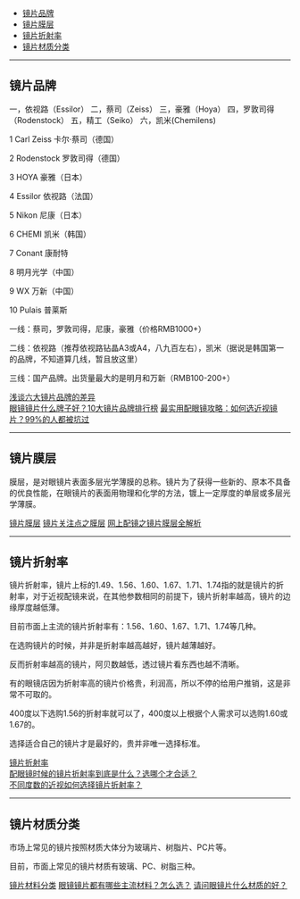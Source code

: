 - [镜片品牌](#镜片品牌)
- [镜片膜层](#镜片膜层)
- [镜片折射率](#镜片折射率)
- [镜片材质分类](#镜片材质分类)

---------------------------------------------------------------------------------------------------------------------
## 镜片品牌

一，依视路（Essilor）
二，蔡司（Zeiss）
三，豪雅（Hoya）
四，罗敦司得（Rodenstock）
五，精工（Seiko）
六，凯米(Chemilens)


1 Carl Zeiss 卡尔·蔡司（德国）

2 Rodenstock 罗敦司得（德国）

3 HOYA 豪雅（日本）

4 Essilor 依视路（法国）

5 Nikon 尼康（日本）

6 CHEMI 凯米（韩国）

7 Conant 康耐特

8 明月光学（中国）

9 WX 万新（中国）

10 Pulais 普莱斯



一线：蔡司，罗敦司得，尼康，豪雅（价格RMB1000+）

二线：依视路（推荐依视路钻晶A3或A4，八九百左右），凯米（据说是韩国第一的品牌，不知道算几线，暂且放这里）

三线：国产品牌。出货量最大的是明月和万新（RMB100-200+）





[浅谈六大镜片品牌的差异](https://zhuanlan.zhihu.com/p/31254775)  
[眼镜镜片什么牌子好？10大镜片品牌排行榜](https://www.zhizhizhi.com/g/161e4)
[最实用配眼镜攻略：如何选近视镜片？99%的人都被坑过](https://www.jianshu.com/p/a97d915a06f7)



---------------------------------------------------------------------------------------------------------------------

## 镜片膜层


膜层，是对眼镜片表面多层光学薄膜的总称。镜片为了获得一些新的、原本不具备的优良性能，在眼镜片的表面用物理和化学的方法，镀上一定厚度的单层或多层光学薄膜。


[镜片膜层](https://baike.baidu.com/item/%E8%86%9C%E5%B1%82/12732275)
[镜片关注点之膜层](https://zhuanlan.zhihu.com/p/32284697)
[网上配镜之镜片膜层全解析](https://zhuanlan.zhihu.com/p/74899138)

---------------------------------------------------------------------------------------------------------------------
## 镜片折射率


镜片折射率，镜片上标的1.49、1.56、1.60、1.67、1.71、1.74指的就是镜片的折射率，对于近视配镜来说，在其他参数相同的前提下，镜片折射率越高，镜片的边缘厚度越低薄。

目前市面上主流的镜片折射率有：1.56、1.60、1.67、1.71、1.74等几种。



在选购镜片的时候，并非是折射率越高越好，镜片越薄越好。

反而折射率越高的镜片，阿贝数越低，透过镜片看东西也越不清晰。

有的眼镜店因为折射率高的镜片价格贵，利润高，所以不停的给用户推销，这是非常不可取的。

400度以下选购1.56的折射率就可以了，400度以上根据个人需求可以选购1.60或1.67的。

选择适合自己的镜片才是最好的，贵并非唯一选择标准。




[镜片折射率](https://baike.baidu.com/item/%E9%95%9C%E7%89%87%E6%8A%98%E5%B0%84%E7%8E%87/2172418)  
[配眼镜时候的镜片折射率到底是什么？选哪个才合适？](https://zhuanlan.zhihu.com/p/33603222)  
[不同度数的近视如何选择镜片折射率？](https://www.zhihu.com/question/43532178)  



---------------------------------------------------------------------------------------------------------------------
## 镜片材质分类

市场上常见的镜片按照材质大体分为玻璃片、树脂片、PC片等。

目前，市面上常见的镜片材质有玻璃、PC、树脂三种。



[镜片材料分类](https://baike.baidu.com/item/%E9%95%9C%E7%89%87/868694)
[眼镜镜片都有哪些主流材料？怎么选？](https://zhuanlan.zhihu.com/p/78606167)
[请问眼镜片什么材质的好？](https://www.zhihu.com/question/304467303)

